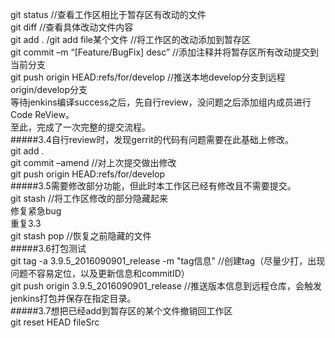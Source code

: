 git status  //查看工作区相比于暂存区有改动的文件<br>
git diff  //查看具体改动文件内容<br>
git add . /git add file某个文件  //将工作区的改动添加到暂存区<br>
git commit –m “[Feature/BugFix] desc”  //添加注释并将暂存区所有改动提交到当前分支<br>
git push origin HEAD:refs/for/develop //推送本地develop分支到远程origin/develop分支<br>
等待jenkins编译success之后，先自行review，没问题之后添加组内成员进行Code ReView。<br>
至此，完成了一次完整的提交流程。<br>
#####3.4自行review时，发现gerrit的代码有问题需要在此基础上修改。<br>
git add . <br>
git commit –amend //对上次提交做出修改<br>
git push origin HEAD:refs/for/develop<br>
#####3.5需要修改部分功能，但此时本工作区已经有修改且不需要提交。<br>
git stash  //将工作区修改的部分隐藏起来<br>
修复紧急bug<br>
重复3.3<br>
git stash pop  //恢复之前隐藏的文件<br>
#####3.6打包测试<br>
git tag -a 3.9.5_2016090901_release -m "tag信息"  //创建tag（尽量少打，出现问题不容易定位，以及更新信息和commitID）<br>
git push origin 3.9.5_2016090901_release  //推送版本信息到远程仓库，会触发jenkins打包并保存在指定目录。<br>
#####3.7想把已经add到暂存区的某个文件撤销回工作区<br>
git reset HEAD fileSrc<br>

